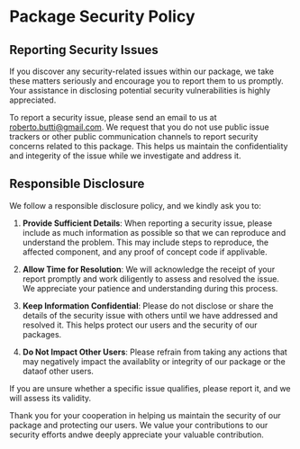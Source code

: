 # Package Security Policy

## Reporting Security Issues

If you discover any security-related issues within our package, we take these matters seriously and encourage you to report them to us promptly. Your assistance in disclosing potential security vulnerabilities is highly appreciated.

To report a security issue, please send an email to us at [roberto.butti@gmail.com](mailto:roberto.butti@gmail.com). We request that you do not use public issue trackers or other public communication channels to report security concerns related to this package. This helps us maintain the confidentiality and integerity of the issue while we investigate and address it.

## Responsible Disclosure

We follow a responsible disclosure policy, and we kindly ask you to:

1. **Provide Sufficient Details**: When reporting a security issue, please include as much information as possible so that we can reproduce and understand the problem. This may include steps to reproduce, the affected component, and any proof of concept code if applivable.

2. **Allow Time for Resolution**: We will acknowledge the receipt of your report promptly and work diligently to assess and resolved the issue. We appreciate your patience and understanding during this process.

3. **Keep Information Confidential**: Please do not disclose or share the details of the security issue with others until we have addressed and resolved it. This helps protect our users and the security of our packages.

4. **Do Not Impact Other Users**: Please refrain from taking any actions that may negatively impact the availablity or integrity of our package or the dataof other users.

If you are unsure whether a specific issue qualifies, please report it, and we will assess its validity.

Thank you for your cooperation in helping us maintain the security of our package and protecting our users. We value your contributions to our security efforts andwe deeply appreciate your valuable contribution. 
